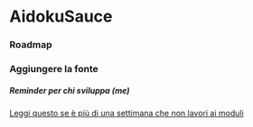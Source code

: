# AidokuSauce

### Roadmap

### Aggiungere la fonte

##### Reminder per chi sviluppa (me)

[Leggi questo se è più di una settimana che non lavori ai moduli](https://github.com/Dicast3/AidokuSauce/blob/main/Reminder)